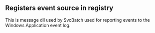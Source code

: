 ## Registers event source in registry

This is message dll used by SvcBatch
used for reporting events to the Windows
Application event log.

